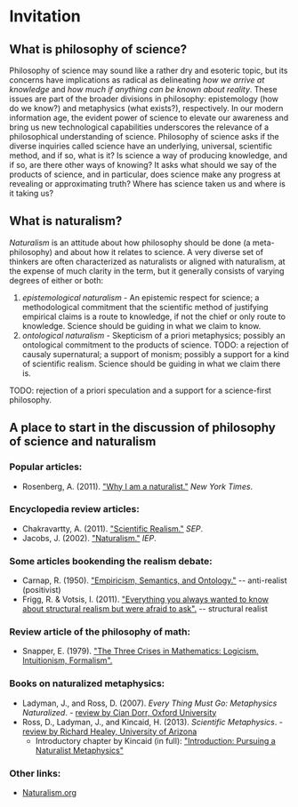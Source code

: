 Invitation
================================================================================


What is philosophy of science?
--------------------------------------------------------------------------------

Philosophy of science may sound like a rather dry and esoteric topic,
but its concerns have implications as radical as delineating
*how we arrive at knowledge* and
*how much if anything can be known about reality*.
These issues are part of the broader divisions in philosophy:
epistemology (how do we know?) and metaphysics (what exists?), respectively.
In our modern information age,
the evident power of science to elevate our awareness and bring us new
technological capabilities
underscores the relevance of a philosophical understanding of science.
Philosophy of science asks if the diverse inquiries called science
have an underlying, universal, scientific method, and if so, what is it?
Is science a way of producing knowledge, and if so, are there other
ways of knowing?
It asks what should we say of the products of science,
and in particular, does science make any progress at revealing or approximating
truth?
Where has science taken us and where is it taking us?


What is naturalism?
--------------------------------------------------------------------------------

*Naturalism* is an attitude about how philosophy should be done (a meta-philosophy)
and about how it relates to science.
A very diverse set of thinkers are often characterized as naturalists or aligned
with naturalism, at the expense of much clarity in the term, but it generally
consists of varying degrees of either or both:

1.  *epistemological naturalism* - An epistemic respect for science; a methodological commitment that
    the scientific method of justifying empirical claims is a route to knowledge,
    if not the chief or only route to knowledge.
    Science should be guiding in what we claim to know.
2.  *ontological naturalism* - Skepticism of a priori metaphysics;
    possibly an ontological commitment to the products of science.
    TODO: a rejection of causaly supernatural; a support of monism;
    possibly a support for a kind of scientific realism.
    Science should be guiding in what we claim there is.

TODO: rejection of a priori speculation and a support for a science-first philosophy.


A place to start in the discussion of philosophy of science and naturalism
--------------------------------------------------------------------------------

### Popular articles:

-   Rosenberg, A. (2011). ["Why I am a naturalist."](http://opinionator.blogs.nytimes.com/2011/09/17/why-i-am-a-naturalist/) *New York Times*.


### Encyclopedia review articles:

-   Chakravartty, A. (2011). ["Scientific Realism."](http://plato.stanford.edu/entries/scientific-realism/) *SEP*.
-   Jacobs, J. (2002). ["Naturalism."](http://www.iep.utm.edu/naturali/) *IEP*.


### Some articles bookending the realism debate:

-   Carnap, R. (1950). ["Empiricism, Semantics, and Ontology."](docs/1950.Carnap.Empiricism-Semantics-Ontology.pdf) -- anti-realist (positivist)
-   Frigg, R. & Votsis, I. (2011). ["Everything you always wanted to know about structural realism but were afraid to ask".](docs/2011.Frigg-Votsis.Everything-you-always-wanted-to-know-about-structural-realism-but-were-afraid-to-ask.pdf) -- structural realist


### Review article of the philosophy of math:

-   Snapper, E. (1979). ["The Three Crises in Mathematics: Logicism, Intuitionism, Formalism".](docs/1979.Snapper.three-crises-in-mathematics.pdf)


### Books on naturalized metaphysics:

-   Ladyman, J., and  Ross, D. (2007). *Every Thing Must Go: Metaphysics Naturalized*. - [review by Cian Dorr, Oxford University](https://ndpr.nd.edu/news/24377-every-thing-must-go-metaphysics-naturalized/)
-   Ross, D., Ladyman, J., and Kincaid, H. (2013). *Scientific Metaphysics*. - [review by Richard Healey, University of Arizona](http://ndpr.nd.edu/news/41185-scientific-metaphysics/)
    - Introductory chapter by Kincaid (in full): ["Introduction: Pursuing a Naturalist Metaphysics"](https://www.academia.edu/6778507/Introduction_Pursuing_a_Naturalist_Metaphysics_1)
    

### Other links:

-   [Naturalism.org](http://www.naturalism.org/)


